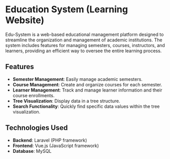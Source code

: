 # Education System (Learning Website)

Edu-System is a web-based educational management platform designed to streamline the organization and management of academic institutions. The system includes features for managing semesters, courses, instructors, and learners, providing an efficient way to oversee the entire learning process.

## Features

- **Semester Management**: Easily manage academic semesters.
- **Course Management**: Create and organize courses for each semester.
- **Learner Management**: Track and manage learner information and their course enrollments.
- **Tree Visualization**: Display data in a tree structure.
- **Search Functionality**: Quickly find specific data values within the tree visualization.

## Technologies Used

- **Backend**: Laravel (PHP framework)
- **Frontend**: Vue.js (JavaScript framework)
- **Database**: MySQL 
